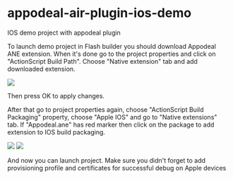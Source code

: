 # appodeal-air-plugin-ios-demo
IOS demo project with appodeal plugin

To launch demo project in Flash builder you should download Appodeal ANE extension. 
When it's done go to the project properties and click on "ActionScript Build Path". Choose "Native extension" tab and add downloaded extension.

<img src="https://i.gyazo.com/0895f5ca7021800f95089230fb95eee8.png"/>

Then press OK to apply changes. 

After that go to project properties again, choose "ActionScript Build Packaging" property, choose "Apple IOS" and go to "Native extensions" tab.
If "Appodeal.ane" has red marker then click on the package to add extension to IOS build packaging.

<img src="https://i.gyazo.com/3b281cad0d6415dd7d2028194a4774c8.png"/>

<img src="https://i.gyazo.com/135e3717f0941926236bbec8dc948639.png"/>

And now you can launch project. Make sure you didn't forget to add provisioning profile and certificates for successful debug on Apple devices

